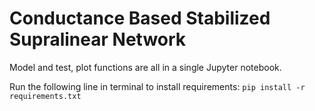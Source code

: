 # Conductance Based Stabilized Supralinear Network

Model and test, plot functions are all in a single Jupyter notebook.

Run the following line in terminal to install requirements:
 `pip install -r requirements.txt`

    

